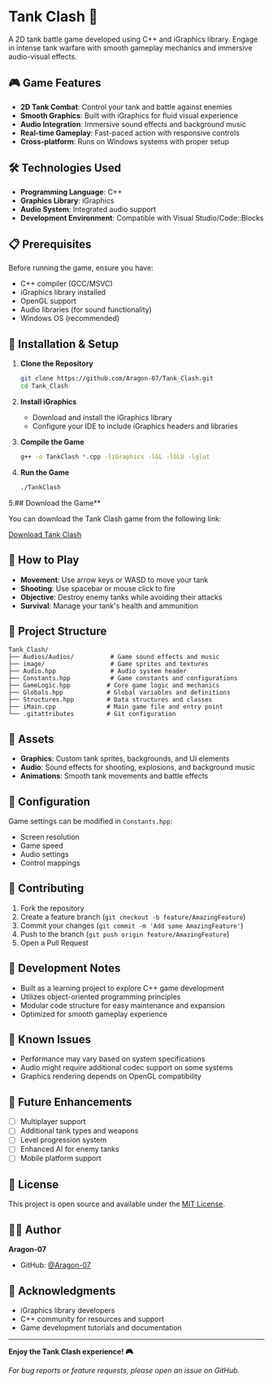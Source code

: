 # Tank Clash 🚀

A 2D tank battle game developed using C++ and iGraphics library. Engage in intense tank warfare with smooth gameplay mechanics and immersive audio-visual effects.

## 🎮 Game Features

- **2D Tank Combat**: Control your tank and battle against enemies
- **Smooth Graphics**: Built with iGraphics for fluid visual experience
- **Audio Integration**: Immersive sound effects and background music
- **Real-time Gameplay**: Fast-paced action with responsive controls
- **Cross-platform**: Runs on Windows systems with proper setup

## 🛠️ Technologies Used

- **Programming Language**: C++
- **Graphics Library**: iGraphics
- **Audio System**: Integrated audio support
- **Development Environment**: Compatible with Visual Studio/Code::Blocks

## 📋 Prerequisites

Before running the game, ensure you have:

- C++ compiler (GCC/MSVC)
- iGraphics library installed
- OpenGL support
- Audio libraries (for sound functionality)
- Windows OS (recommended)

## 🚀 Installation & Setup

1. **Clone the Repository**
   ```bash
   git clone https://github.com/Aragon-07/Tank_Clash.git
   cd Tank_Clash
   ```

2. **Install iGraphics**
   - Download and install the iGraphics library
   - Configure your IDE to include iGraphics headers and libraries

3. **Compile the Game**
   ```bash
   g++ -o TankClash *.cpp -liGraphics -lGL -lGLU -lglut
   ```

4. **Run the Game**
   ```bash
   ./TankClash
   ```

5.## Download the Game**

You can download the Tank Clash game from the following link:

[Download Tank Clash](https://drive.google.com/drive/folders/19aP4vLF8vIlSMo1VOForPkWuj4E7w7zj?usp=sharing)


## 🎯 How to Play

- **Movement**: Use arrow keys or WASD to move your tank
- **Shooting**: Use spacebar or mouse click to fire
- **Objective**: Destroy enemy tanks while avoiding their attacks
- **Survival**: Manage your tank's health and ammunition

## 📁 Project Structure

```
Tank_Clash/
├── Audios/Audios/          # Game sound effects and music
├── image/                  # Game sprites and textures
├── Audio.hpp               # Audio system header
├── Constants.hpp           # Game constants and configurations
├── GameLogic.hpp          # Core game logic and mechanics
├── Globals.hpp            # Global variables and definitions
├── Structures.hpp         # Data structures and classes
├── iMain.cpp              # Main game file and entry point
└── .gitattributes         # Git configuration
```

## 🎨 Assets

- **Graphics**: Custom tank sprites, backgrounds, and UI elements
- **Audio**: Sound effects for shooting, explosions, and background music
- **Animations**: Smooth tank movements and battle effects

## 🔧 Configuration

Game settings can be modified in `Constants.hpp`:
- Screen resolution
- Game speed
- Audio settings
- Control mappings

## 🤝 Contributing

1. Fork the repository
2. Create a feature branch (`git checkout -b feature/AmazingFeature`)
3. Commit your changes (`git commit -m 'Add some AmazingFeature'`)
4. Push to the branch (`git push origin feature/AmazingFeature`)
5. Open a Pull Request

## 📝 Development Notes

- Built as a learning project to explore C++ game development
- Utilizes object-oriented programming principles
- Modular code structure for easy maintenance and expansion
- Optimized for smooth gameplay experience

## 🐛 Known Issues

- Performance may vary based on system specifications
- Audio might require additional codec support on some systems
- Graphics rendering depends on OpenGL compatibility

## 🔮 Future Enhancements

- [ ] Multiplayer support
- [ ] Additional tank types and weapons
- [ ] Level progression system
- [ ] Enhanced AI for enemy tanks
- [ ] Mobile platform support

## 📄 License

This project is open source and available under the [MIT License](LICENSE).

## 👨‍💻 Author

**Aragon-07**
- GitHub: [@Aragon-07](https://github.com/Aragon-07)

## 🙏 Acknowledgments

- iGraphics library developers
- C++ community for resources and support
- Game development tutorials and documentation

---

**Enjoy the Tank Clash experience! 🎮**

*For bug reports or feature requests, please open an issue on GitHub.*
